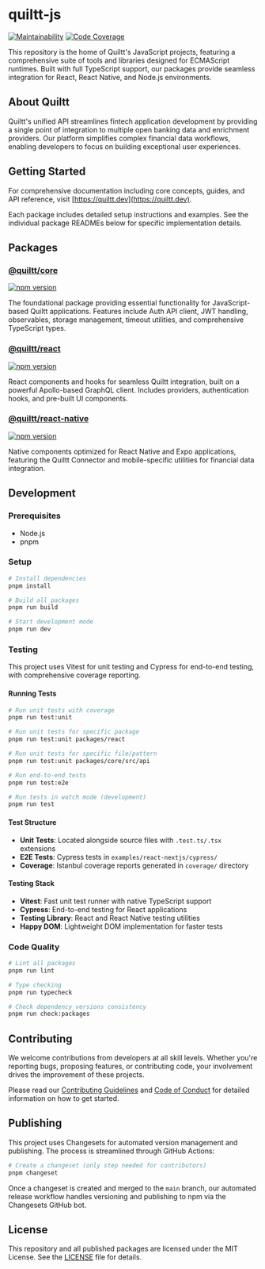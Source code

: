 # quiltt-js

[![Maintainability](https://qlty.sh/gh/quiltt/projects/quiltt-js/maintainability.svg)](https://qlty.sh/gh/quiltt/projects/quiltt-js) [![Code Coverage](https://qlty.sh/gh/quiltt/projects/quiltt-js/coverage.svg)](https://qlty.sh/gh/quiltt/projects/quiltt-js)

This repository is the home of Quiltt's JavaScript projects, featuring a comprehensive suite of tools and libraries designed for ECMAScript runtimes. Built with full TypeScript support, our packages provide seamless integration for React, React Native, and Node.js environments.

## About Quiltt

Quiltt's unified API streamlines fintech application development by providing a single point of integration to multiple open banking data and enrichment providers. Our platform simplifies complex financial data workflows, enabling developers to focus on building exceptional user experiences.

## Getting Started

For comprehensive documentation including core concepts, guides, and API reference, visit [https://quiltt.dev](https://quiltt.dev).

Each package includes detailed setup instructions and examples. See the individual package READMEs below for specific implementation details.

## Packages

### [@quiltt/core](packages/core#readme)

[![npm version](https://badge.fury.io/js/%40quiltt%2Fcore.svg)](https://badge.fury.io/js/%40quiltt%2Fcore)

The foundational package providing essential functionality for JavaScript-based Quiltt applications. Features include Auth API client, JWT handling, observables, storage management, timeout utilities, and comprehensive TypeScript types.

### [@quiltt/react](packages/react#readme)

[![npm version](https://badge.fury.io/js/%40quiltt%2Freact.svg)](https://badge.fury.io/js/%40quiltt%2Freact)

React components and hooks for seamless Quiltt integration, built on a powerful Apollo-based GraphQL client. Includes providers, authentication hooks, and pre-built UI components.

### [@quiltt/react-native](packages/react-native#readme)

[![npm version](https://badge.fury.io/js/%40quiltt%2Freact-native.svg)](https://badge.fury.io/js/%40quiltt%2Freact-native)

Native components optimized for React Native and Expo applications, featuring the Quiltt Connector and mobile-specific utilities for financial data integration.

## Development

### Prerequisites

- Node.js
- pnpm

### Setup

```bash
# Install dependencies
pnpm install

# Build all packages
pnpm run build

# Start development mode
pnpm run dev
```

### Testing

This project uses Vitest for unit testing and Cypress for end-to-end testing, with comprehensive coverage reporting.

#### Running Tests

```bash
# Run unit tests with coverage
pnpm run test:unit

# Run unit tests for specific package
pnpm run test:unit packages/react

# Run unit tests for specific file/pattern
pnpm run test:unit packages/core/src/api

# Run end-to-end tests
pnpm run test:e2e

# Run tests in watch mode (development)
pnpm run test
```

#### Test Structure

- **Unit Tests**: Located alongside source files with `.test.ts/.tsx` extensions
- **E2E Tests**: Cypress tests in `examples/react-nextjs/cypress/`
- **Coverage**: Istanbul coverage reports generated in `coverage/` directory

#### Testing Stack

- **Vitest**: Fast unit test runner with native TypeScript support
- **Cypress**: End-to-end testing for React applications
- **Testing Library**: React and React Native testing utilities
- **Happy DOM**: Lightweight DOM implementation for faster tests

### Code Quality

```bash
# Lint all packages
pnpm run lint

# Type checking
pnpm run typecheck

# Check dependency versions consistency
pnpm run check:packages
```

## Contributing

We welcome contributions from developers at all skill levels. Whether you're reporting bugs, proposing features, or contributing code, your involvement drives the improvement of these projects.

Please read our [Contributing Guidelines](CONTRIBUTING.md) and [Code of Conduct](CODE_OF_CONDUCT.md) for detailed information on how to get started.

## Publishing

This project uses Changesets for automated version management and publishing. The process is streamlined through GitHub Actions:

```bash
# Create a changeset (only step needed for contributors)
pnpm changeset
```

Once a changeset is created and merged to the `main` branch, our automated release workflow handles versioning and publishing to npm via the Changesets GitHub bot.

## License

This repository and all published packages are licensed under the MIT License. See the [LICENSE](LICENSE.md) file for details.

&nbsp;

